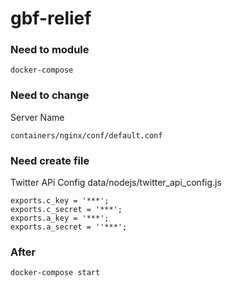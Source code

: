 # gbf-relief

### Need to module
~~~
docker-compose
~~~

### Need to change
Server Name
~~~
containers/nginx/conf/default.conf
~~~

### Need create file
Twitter APi Config
data/nodejs/twitter_api_config.js
~~~
exports.c_key = '***';
exports.c_secret = '***';
exports.a_key = '***';
exports.a_secret = ''***';
~~~

### After 
~~~
docker-compose start
~~~

